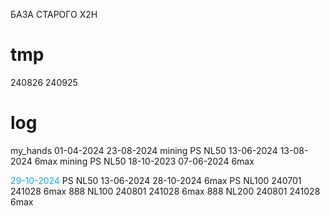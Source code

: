 БАЗА СТАРОГО Х2Н


# tmp

240826 240925

# log
my_hands		01-04-2024	23-08-2024
mining PS NL50		13-06-2024	13-08-2024	6max
mining PS NL50		18-10-2023	07-06-2024	6max

<span style="color:rgb(0, 176, 240)">29-10-2024</span>
PS NL50			13-06-2024	28-10-2024	6max
PS NL100		240701	241028	6max
888 NL100		240801	241028	6max
888 NL200		240801	241028	6max
